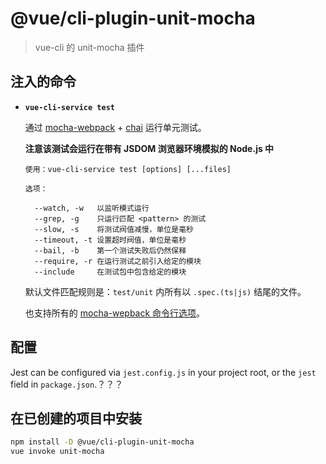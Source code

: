 # @vue/cli-plugin-unit-mocha

> vue-cli 的 unit-mocha 插件

## 注入的命令

- **`vue-cli-service test`**

  通过 [mocha-webpack](https://github.com/zinserjan/mocha-webpack) + [chai](http://chaijs.com/) 运行单元测试。

  **注意该测试会运行在带有 JSDOM 浏览器环境模拟的 Node.js 中**

  ```
  使用：vue-cli-service test [options] [...files]

  选项：

    --watch, -w   以监听模式运行
    --grep, -g    只运行匹配 <pattern> 的测试
    --slow, -s    将测试阀值减慢，单位是毫秒
    --timeout, -t 设置超时阀值，单位是毫秒
    --bail, -b    第一个测试失败后仍然保释
    --require, -r 在运行测试之前引入给定的模块
    --include     在测试包中包含给定的模块
  ```

  默认文件匹配规则是：`test/unit` 内所有以 `.spec.(ts|js)` 结尾的文件。

  也支持所有的 [mocha-wepback 命令行选项](http://zinserjan.github.io/mocha-webpack/docs/installation/cli-usage.html)。

## 配置

Jest can be configured via `jest.config.js` in your project root, or the `jest` field in `package.json`.？？？

## 在已创建的项目中安装

``` sh
npm install -D @vue/cli-plugin-unit-mocha
vue invoke unit-mocha
```
